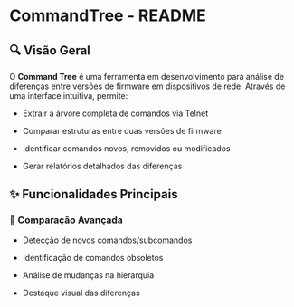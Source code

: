 
# CommandTree  - README


## 🔍 Visão Geral

O **Command Tree** é uma ferramenta em desenvolvimento para análise de diferenças entre versões de firmware em dispositivos de rede. Através de uma interface intuitiva, permite:

-   Extrair a árvore completa de comandos via Telnet
    
-   Comparar estruturas entre duas versões de firmware
    
-   Identificar comandos novos, removidos ou modificados
    
-   Gerar relatórios detalhados das diferenças
    

## ✨ Funcionalidades Principais

### 🔄 Comparação Avançada

-   Detecção de novos comandos/subcomandos
    
-   Identificação de comandos obsoletos
    
-   Análise de mudanças na hierarquia
    
-   Destaque visual das diferenças
    

